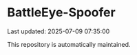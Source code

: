 # BattleEye-Spoofer

Last updated: 2025-07-09 07:35:00

This repository is automatically maintained.
